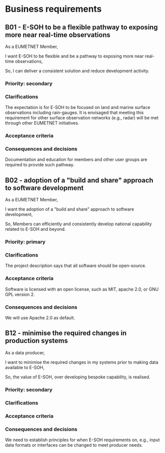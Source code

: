 # Business requirements

## B01 - E-SOH to be a flexible pathway to exposing more near real-time observations

As a EUMETNET Member,

I want E-SOH to be flexible and be a pathway to exposing more near real-time
observations,

So, I can deliver a consistent solution and reduce development activity.

### Priority: secondary

### Clarifications

The expectation is for E-SOH to be focused on land and marine surface observations including rain-gauges. It is envisaged that meeting this requirement for other surface observation networks (e.g., radar) will be met through other EUMETNET initiatives.

### Acceptance criteria

### Consequences and decisions

Documentation and education for members and other user groups are required to provide such pathway.

## B02 - adoption of a "build and share" approach to software development

As a EUMETNET Member,

I want the adoption of a "build and share" approach to software development,

So, Members can efficiently and consistently develop national capability related to E-SOH and beyond.

### Priority: primary

### Clarifications

The project description says that all software should be open-source.

### Acceptance criteria

Software is licensed with an open license, such as MIT, apache 2.0, or GNU GPL version 2.

### Consequences and decisions

We will use Apache 2.0 as default.

## B12 - minimise the required changes in production systems

As a data producer,

I want to minimise the required changes in my systems prior to making data available to E-SOH,

So, the value of E-SOH, over developing bespoke capability, is realised.

### Priority: secondary

### Clarifications

### Acceptance criteria

### Consequences and decisions

We need to establish principles for when E-SOH requirements on, e.g., input data formats or interfaces can be changed to meet producer needs.
